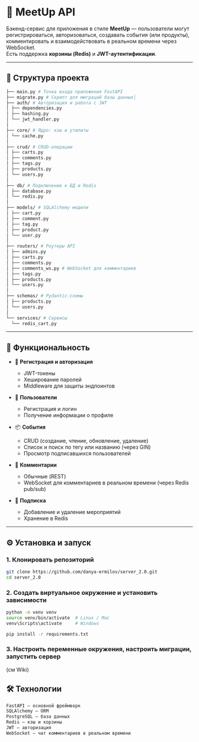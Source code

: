 # 📌 MeetUp API

Бэкенд-сервис для приложения в стиле **MeetUp** — пользователи могут регистрироваться, авторизоваться, создавать события (или продукты), комментировать и взаимодействовать в реальном времени через WebSocket.  
Есть поддержка **корзины (Redis)** и **JWT-аутентификации**.  

---

## 📂 Структура проекта
```bash
├── main.py # Точка входа приложения FastAPI
├── migrate.py # Скрипт для миграций базы данных│
├── auth/ # Авторизация и работа с JWT
│ ├── dependencies.py
│ ├── hashing.py
│ └── jwt_handler.py
│
├── core/ # Ядро: кэш и утилиты
│ └── cache.py
│
├── crud/ # CRUD-операции
│ ├── carts.py
│ ├── comments.py
│ ├── tags.py
│ ├── products.py
│ └── users.py
│
├── db/ # Подключение к БД и Redis
│ ├── database.py
│ └── redis.py
│
├── models/ # SQLAlchemy модели
│ ├── cart.py
│ ├── comment.py
│ ├── tag.py
│ ├── product.py
│ └── user.py
│
├── routers/ # Роутеры API
│ ├── admins.py
│ ├── carts.py
│ ├── comments.py
│ ├── comments_ws.py # WebSocket для комментариев
│ ├── tags.py
│ ├── products.py
│ └── users.py
│
├── schemas/ # Pydantic-схемы
│ ├── products.py
│ └── users.py
│
└── services/ # Сервисы
  └── redis_cart.py
```
---

## 🚀 Функциональность

- 🔑 **Регистрация и авторизация**
  - JWT-токены
  - Хеширование паролей
  - Middleware для защиты эндпоинтов

- 👤 **Пользователи**
  - Регистрация и логин
  - Получение информации о профиле

- 📦 **События**
  - CRUD (создание, чтение, обновление, удаление)
  - Список и поиск по тегу или названию (через GIN)
  - Просмотр подписавшихся пользователей

- 💬 **Комментарии**
  - Обычные (REST)
  - WebSocket для комментариев в реальном времени (через Redis pub/sub)

- 🛒 **Подписка**
  - Добавление и удаление мероприятий
  - Хранение в Redis

---

## ⚙️ Установка и запуск

### 1. Клонировать репозиторий
```bash
git clone https://github.com/danya-ermilov/server_2.0.git
cd server_2.0
```
### 2. Создать виртуальное окружение и установить зависимости
```bash
python -m venv venv
source venv/bin/activate  # Linux / Mac
venv\Scripts\activate     # Windows

pip install -r requirements.txt
```
### 3. Настроить переменные окружения, настроить миграции, запустить сервер
(см Wiki)


## 🛠️ Технологии
```bash
FastAPI — основной фреймворк
SQLAlchemy — ORM
PostgreSQL — база данных
Redis — кэш и корзины
JWT — авторизация
WebSocket — чат комментариев в реальном времени
